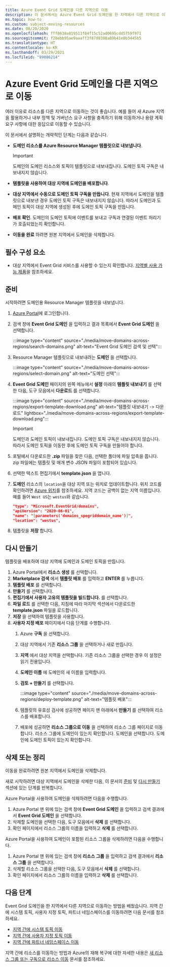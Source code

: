 ```yaml
---
title: Azure Event Grid 도메인을 다른 지역으로 이동
description: 이 문서에서는 Azure Event Grid 도메인을 한 지역에서 다른 지역으로 이동하는 방법을 보여 줍니다.
ms.topic: how-to
ms.custom: subject-moving-resources
ms.date: 08/20/2020
ms.openlocfilehash: fff8638a819511f84f15c52ad0695cdd5759f971
ms.sourcegitcommit: f28ebb95ae9aaaff3f87d8388a09b41e0b3445b5
ms.translationtype: HT
ms.contentlocale: ko-KR
ms.lasthandoff: 03/29/2021
ms.locfileid: "89086214"
---
```

# <a name="move-azure-event-grid-domains-to-another-region"></a>Azure Event Grid 도메인을 다른 지역으로 이동
여러 이유로 리소스를 다른 지역으로 이동하는 것이 좋습니다. 예를 들어 새 Azure 지역을 활용하거나 내부 정책 및 거버넌스 요구 사항을 충족하기 위해 이동하거나 용량 계획 요구 사항에 대한 응답으로 이동할 수 있습니다. 

이 문서에서 설명하는 개략적인 단계는 다음과 같습니다. 

- **도메인 리소스를 Azure Resource Manager 템플릿으로 내보냅니다**. 

    > [!IMPORTANT]
    > 도메인의 도메인 리소스와 토픽이 템플릿으로 내보내집니다. 도메인 토픽 구독은 내보내지지 않습니다. 
- **템플릿을 사용하여 대상 지역에 도메인을 배포합니다**. 
- **대상 지역에서 수동으로 도메인 토픽 구독을 만듭니다**. 현재 지역에서 도메인을 템플릿으로 내보낸 경우 도메인 토픽 구독은 내보내지지 않습니다. 따라서 도메인과 도메인 토픽이 대상 지역에 생성된 후에 도메인 토픽 구독을 만듭니다. 
- **배포 확인**. 도메인의 도메인 토픽에 이벤트를 보내고 구독과 연결된 이벤트 처리기가 호출되었는지 확인합니다. 
- **이동을 완료** 하려면 원본 지역에서 도메인을 삭제합니다. 

## <a name="prerequisites"></a>필수 구성 요소
- 대상 지역에서 Event Grid 서비스를 사용할 수 있는지 확인합니다. [지역별 사용 가능 제품](https://azure.microsoft.com/global-infrastructure/services/?products=event-grid&regions=all)을 참조하세요.

## <a name="prepare"></a>준비
시작하려면 도메인용 Resource Manager 템플릿을 내보냅니다. 

1. [Azure Portal](https://portal.azure.com)에 로그인합니다.
2. 검색 창에 **Event Grid 도메인** 을 입력하고 결과 목록에서 **Event Grid 도메인** 을 선택합니다. 

    :::image type="content" source="./media/move-domains-across-regions/search-domains.png" alt-text="Event Grid 도메인 검색 및 선택":::
3. Resource Manager 템플릿으로 내보내려는 **도메인** 을 선택합니다. 

    :::image type="content" source="./media/move-domains-across-regions/select-domain.png" alt-text="도메인 선택":::   
4. **Event Grid 도메인** 페이지의 왼쪽 메뉴에서 **설정** 아래의 **템플릿 내보내기** 를 선택한 다음, 도구 모음에서 **다운로드** 를 선택합니다. 

    :::image type="content" source="./media/move-domains-across-regions/export-template-download.png" alt-text="템플릿 내보내기 -> 다운로드" lightbox="./media/move-domains-across-regions/export-template-download.png":::   

    > [!IMPORTANT]
    > 도메인과 도메인 토픽이 내보내집니다. 도메인 토픽 구독은 내보내지지 않습니다. 따라서 도메인 토픽을 이동한 후에 도메인 토픽 구독을 만들어야 합니다. 
5. 포털에서 다운로드한 **.zip** 파일을 찾은 다음, 선택한 폴더에 파일 압축을 풉니다. zip 파일에는 템플릿 및 매개 변수 JSON 파일이 포함되어 있습니다. 
1. 선택한 텍스트 편집기에서 **template.json** 을 엽니다. 
8. **도메인** 리소스의 `location`을 대상 지역 또는 위치로 업데이트합니다. 위치 코드를 확인하려면 [Azure 위치](https://azure.microsoft.com/global-infrastructure/locations/)를 참조하세요. 지역 코드는 공백이 없는 지역 이름입니다. 예를 들어 `West US`는 `westus`와 같습니다.

    ```json
    "type": "Microsoft.EventGrid/domains",
    "apiVersion": "2020-06-01",
    "name": "[parameters('domains_spegriddomain_name')]",
    "location": "westus",
    ```
1. 템플릿을 **저장** 합니다. 

## <a name="recreate"></a>다시 만들기 
템플릿을 배포하여 대상 지역에 도메인과 도메인 토픽을 만듭니다. 

1. Azure Portal에서 **리소스 생성** 를 선택합니다.
2. **Marketplace 검색** 에서 **템플릿 배포** 를 입력하고 **ENTER** 를 누릅니다.
3. **템플릿 배포** 를 선택합니다.
4. **만들기** 를 선택합니다.
5. **편집기에서 사용자 고유의 템플릿을 빌드합니다.** 를 선택합니다.
6. **파일 로드** 를 선택한 다음, 지침에 따라 마지막 섹션에서 다운로드한 **template.json** 파일을 로드합니다.
7. **저장** 을 선택하여 템플릿을 사용합니다. 
8. **사용자 지정 배포** 페이지에서 다음 단계를 수행합니다.
    1. Azure **구독** 을 선택합니다. 
    1. 대상 지역에서 기존 **리소스 그룹** 을 선택하거나 새로 만듭니다. 
    1. **지역** 에서 대상 지역을 선택합니다. 기존 리소스 그룹을 선택한 경우 이 설정은 읽기 전용입니다. 
    1. **도메인 이름** 에 도메인의 새 이름을 입력합니다. 
    1. **검토 + 만들기** 를 선택합니다. 
    
        :::image type="content" source="./media/move-domains-across-regions/deploy-template.png" alt-text="템플릿 배포":::        
    1. 템플릿의 유효성 검사에 성공하면 페이지 맨 아래에서 **만들기** 를 선택하여 리소스를 배포합니다. 
    1. 배포에 성공하면 **리소스 그룹으로 이동** 을 선택하여 리소스 그룹 페이지로 이동합니다. 리소스 그룹에 도메인이 있는지 확인합니다. 도메인을 선택합니다. 도메인에 도메인 토픽이 있는지 확인합니다. 

## <a name="discard-or-clean-up"></a>삭제 또는 정리
이동을 완료하려면 원본 지역에서 도메인을 삭제합니다.  

새로 시작하려면 대상 지역에서 도메인을 삭제한 다음, 이 문서의 [준비](#prepare) 및 [다시 만들기](#recreate) 섹션에 있는 단계를 반복합니다.

Azure Portal을 사용하여 도메인을 삭제하려면 다음을 수행합니다.

1. Azure Portal 맨 위에 있는 검색 창에 **Event Grid 도메인** 을 입력하고 검색 결과에서 **Event Grid 도메인** 을 선택합니다. 
2. 삭제할 도메인을 선택한 다음, 도구 모음에서 **삭제** 를 선택합니다. 
3. 확인 페이지에서 리소스 그룹의 이름을 입력하고 **삭제** 를 선택합니다.  

Azure Portal을 사용하여 도메인이 포함된 리소스 그룹을 삭제하려면 다음을 수행합니다.

1. Azure Portal 맨 위에 있는 검색 창에 **리소스 그룹** 을 입력하고 검색 결과에서 **리소스 그룹** 을 선택합니다. 
2. 삭제할 리소스 그룹을 선택한 다음, 도구 모음에서 **삭제** 를 선택합니다. 
3. 확인 페이지에서 리소스 그룹의 이름을 입력하고 **삭제** 를 선택합니다.  

## <a name="next-steps"></a>다음 단계
Event Grid 도메인을 한 지역에서 다른 지역으로 이동하는 방법을 배웠습니다. 지역 간에 시스템 토픽, 사용자 지정 토픽, 파트너 네임스페이스를 이동하려면 다음 문서를 참조하세요.

- [지역 간에 시스템 토픽 이동](move-system-topics-across-regions.md) 
- [지역 간에 사용자 지정 토픽 이동](move-custom-topics-across-regions.md) 
- [지역 간에 파트너 네임스페이스 이동](move-partner-namespaces-across-regions.md)

지역 간에 리소스를 이동하는 방법과 Azure의 재해 복구에 대한 자세한 내용은 [새 리소스 그룹 또는 구독으로 리소스 이동](../azure-resource-manager/management/move-resource-group-and-subscription.md) 문서를 참조하세요.